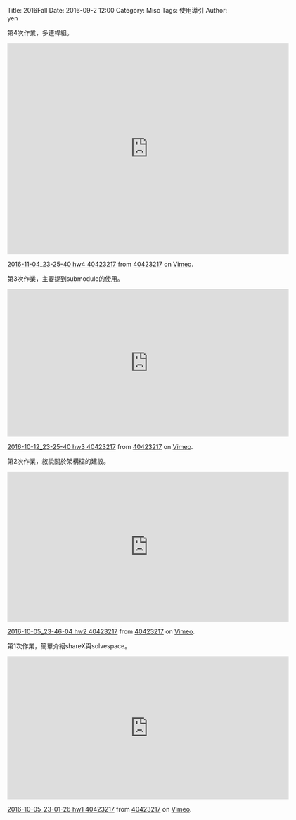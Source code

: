 Title: 2016Fall
Date: 2016-09-2 12:00
Category: Misc
Tags: 使用導引
Author: yen



<!-- PELICAN_END_SUMMARY -->

第4次作業，多連桿組。

<iframe src="https://player.vimeo.com/video/190109728" width="640" height="480" frameborder="0" webkitallowfullscreen mozallowfullscreen allowfullscreen></iframe>
<p><a href="https://vimeo.com/190109728">2016-11-04_23-25-40 hw4 40423217</a> from <a href="https://vimeo.com/user45523667">40423217</a> on <a href="https://vimeo.com">Vimeo</a>.</p>

第3次作業，主要提到submodule的使用。
<iframe src="https://player.vimeo.com/video/188178502" width="640" height="336" frameborder="0" webkitallowfullscreen mozallowfullscreen allowfullscreen></iframe>
<p><a href="https://vimeo.com/188178502">2016-10-12_23-25-40 hw3 40423217</a> from <a href="https://vimeo.com/user45523667">40423217</a> on <a href="https://vimeo.com">Vimeo</a>.</p>

第2次作業，敘說關於架構檔的建設。
<iframe src="https://player.vimeo.com/video/188178501" width="640" height="341" frameborder="0" webkitallowfullscreen mozallowfullscreen allowfullscreen></iframe>
<p><a href="https://vimeo.com/188178501">2016-10-05_23-46-04 hw2 40423217</a> from <a href="https://vimeo.com/user45523667">40423217</a> on <a href="https://vimeo.com">Vimeo</a>.</p>

第1次作業，簡單介紹shareX與solvespace。
<iframe src="https://player.vimeo.com/video/188178505" width="640" height="325" frameborder="0" webkitallowfullscreen mozallowfullscreen allowfullscreen></iframe>
<p><a href="https://vimeo.com/188178505">2016-10-05_23-01-26 hw1 40423217</a> from <a href="https://vimeo.com/user45523667">40423217</a> on <a href="https://vimeo.com">Vimeo</a>.</p>